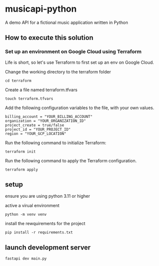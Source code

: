 # musicapi-python
A demo API for a fictional music application written in Python

## How to execute this solution

### Set up an environment on Google Cloud using Terraform

Life is short, so let's use Terraform to first set up an env on Google Cloud.

Change the working directory to the terraform folder

```shell
cd terraform
```

Create a file named terraform.tfvars

```shell
touch terraform.tfvars
```

Add the following configuration variables to the file, with your own values.

```shell
billing_account = "YOUR_BILLING_ACCOUNT"
organization = "YOUR_ORGANIZATION_ID"
project_create = true/false
project_id = "YOUR_PROJECT_ID"
region = "YOUR_GCP_LOCATION"
```

Run the following command to initialize Terraform:
```shell
terraform init
```

Run the following command to apply the Terraform configuration.
```shell
terraform apply
```


## setup

ensure you are using python 3.11 or higher

active a virual environment

```shell
python -m venv venv
```

install the rewquirements for the project

```shell
pip install -r requirements.txt
```

## launch development server

```shell
fastapi dev main.py
```
